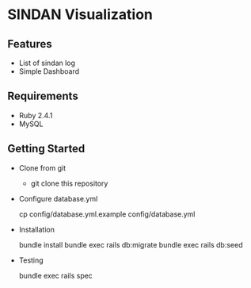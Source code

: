 # SINDAN Visualization

## Features
* List of sindan log
* Simple Dashboard

## Requirements
* Ruby 2.4.1
* MySQL

## Getting Started
* Clone from git
    * git clone this repository

* Configure database.yml

    cp config/database.yml.example config/database.yml

* Installation

    bundle install
    bundle exec rails db:migrate
    bundle exec rails db:seed

* Testing

    bundle exec rails spec
